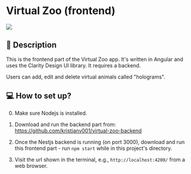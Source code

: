 # Virtual Zoo (frontend)

![](https://res.cloudinary.com/du1qfmeoz/image/upload/v1714125092/Various/screely-1714125044251_m6k4en.png)

## 📝 Description

This is the frontend part of the Virtual Zoo app. It's written in Angular and uses the Clarity Design UI library. It requires a backend.

Users can add, edit and delete virtual animals called "holograms".


## 💻 How to set up?

0. Make sure Nodejs is installed.

1. Download and run the backend part from:
https://github.com/kristjanv001/virtual-zoo-backend

2. Once the Nestjs backend is running (on port 3000), download and run this frontend part - run `npm start` while in this project's directory.

3. Visit the url shown in the terminal, e.g., `http://localhost:4200/` from a web browser.
